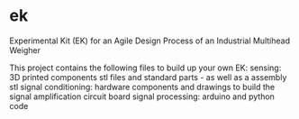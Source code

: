 # ek
Experimental Kit (EK) for an Agile Design Process of an Industrial Multihead Weigher

This project contains the following files to build up your own EK:
    sensing: 3D printed components stl files and standard parts - as well as a assembly stl
    signal conditioning: hardware components and drawings to build the signal amplification circuit board
    signal processing: arduino and python code
